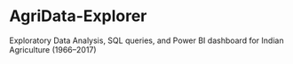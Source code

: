 # AgriData-Explorer
Exploratory Data Analysis, SQL queries, and Power BI dashboard for Indian Agriculture (1966–2017)
